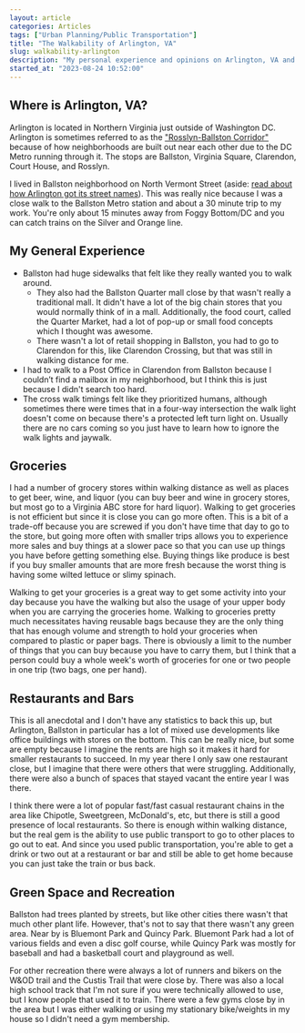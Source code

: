 ```yaml
---
layout: article
categories: Articles
tags: ["Urban Planning/Public Transportation"]
title: "The Walkability of Arlington, VA"
slug: walkability-arlington
description: "My personal experience and opinions on Arlington, VA and its urban planning."
started_at: "2023-08-24 10:52:00"
---
```


## Where is Arlington, VA?

Arlington is located in Northern Virginia just outside of Washington DC. Arlington is sometimes referred to as the ["Rosslyn-Ballston Corridor"](https://www.arlingtonva.us/Government/Projects/Planning/Smart-Growth/Rosslyn-Ballston-Corridor) because of how neighborhoods are built out near each other due to the DC Metro running through it. The stops are Ballston, Virginia Square, Clarendon, Court House, and Rosslyn.

I lived in Ballston neighborhood on North Vermont Street (aside: [read about how Arlington got its street names](https://ggwash.org/view/41983/heres-why-arlingtons-streets-have-the-names-they-do)). This was really nice because I was a close walk to the Ballston Metro station and about a 30 minute trip to my work. You're only about 15 minutes away from Foggy Bottom/DC and you can catch trains on the  Silver and Orange line.

## My General Experience

* Ballston had huge sidewalks that felt like they really wanted you to walk around.
    * They also had the Ballston Quarter mall close by that wasn't really a traditional mall. It didn't have a lot of the big chain stores that you would normally think of in a mall. Additionally, the food court, called the Quarter Market, had a lot of pop-up or small food concepts which I thought was awesome.
    * There wasn't a lot of retail shopping in Ballston, you had to go to Clarendon for this, like Clarendon Crossing, but that was still in walking distance for me.
* I had to walk to a Post Office in Clarendon from Ballston because I couldn’t find a mailbox in my neighborhood, but I think this is just because I didn't search too hard.
* The cross walk timings felt like they prioritized humans, although sometimes there were times that in a four-way intersection the walk light doesn't come on because there's a protected left turn light on. Usually there are no cars coming so you just have to learn how to ignore the walk lights and jaywalk.

## Groceries

I had a number of grocery stores within walking distance as well as places to get beer, wine, and liquor (you can buy beer and wine in grocery stores, but most go to a Virginia ABC store for hard liquor). Walking to get groceries is not efficient but since it is close you can go more often. This is a bit of a trade-off because you are screwed if you don't have time that day to go to the store, but going more often with smaller trips allows you to experience more sales and buy things at a slower pace so that you can use up things you have before getting something else. Buying things like produce is best if you buy smaller amounts that are more fresh because the worst thing is having some wilted lettuce or slimy spinach.

Walking to get your groceries is a great way to get some activity into your day because you have the walking but also the usage of your upper body when you are carrying the groceries home. Walking to groceries pretty much necessitates having reusable bags because they are the only thing that has enough volume and strength to hold your groceries when compared to plastic or paper bags. There is obviously a limit to the number of things that you can buy because you have to carry them, but I think that a person could buy a whole week's worth of groceries for one or two people in one trip (two bags, one per hand).

## Restaurants and Bars

This is all anecdotal and I don't have any statistics to back this up, but Arlington, Ballston in particular has a lot of mixed use developments like office buildings with stores on the bottom. This can be really nice, but some are empty because I imagine the rents are high so it makes it hard for smaller restaurants to succeed. In my year there I only saw one restaurant close, but I imagine that there were others that were struggling. Additionally, there were also a bunch of spaces that stayed vacant the entire year I was there.

I think there were a lot of popular fast/fast casual restaurant chains in the area like Chipotle, Sweetgreen, McDonald's, etc, but there is still a good presence of local restaurants. So there is enough within walking distance, but the real gem is the ability to use public transport to go to other places to go out to eat. And since you used public transportation, you're able to get a drink or two out at a restaurant or bar and still be able to get home because you can just take the train or bus back.

## Green Space and Recreation

Ballston had trees planted by streets, but like other cities there wasn't that much other plant life. However, that's not to say that there wasn't any green area. Near by is Bluemont Park and Quincy Park. Bluemont Park had a lot of various fields and even a disc golf course, while Quincy Park was mostly for baseball and had a basketball court and playground as well.

For other recreation there were always a lot of runners and bikers on the W&OD trail and the Custis Trail that were close by. There was also a local high school track that I'm not sure if you were technically allowed to use, but I know people that used it to train. There were a few gyms close by in the area but I was either walking or using my stationary bike/weights in my house so I didn't need a gym membership.